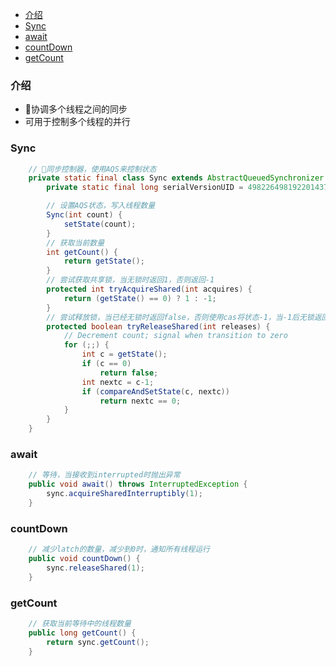- [介绍](#%E4%BB%8B%E7%BB%8D)
- [Sync](#sync)
- [await](#await)
- [countDown](#countdown)
- [getCount](#getcount)
### 介绍
- 协调多个线程之间的同步
- 可用于控制多个线程的并行

### Sync
```java
    // 同步控制器，使用AQS来控制状态
    private static final class Sync extends AbstractQueuedSynchronizer {
        private static final long serialVersionUID = 4982264981922014374L;

        // 设置AQS状态，写入线程数量
        Sync(int count) {
            setState(count);
        }
        // 获取当前数量
        int getCount() {
            return getState();
        }
        // 尝试获取共享锁，当无锁时返回1，否则返回-1
        protected int tryAcquireShared(int acquires) {
            return (getState() == 0) ? 1 : -1;
        }
        // 尝试释放锁，当已经无锁时返回false，否则使用cas将状态-1，当-1后无锁返回true
        protected boolean tryReleaseShared(int releases) {
            // Decrement count; signal when transition to zero
            for (;;) {
                int c = getState();
                if (c == 0)
                    return false;
                int nextc = c-1;
                if (compareAndSetState(c, nextc))
                    return nextc == 0;
            }
        }
    }
```

### await
```java
    // 等待，当接收到interrupted时抛出异常
    public void await() throws InterruptedException {
        sync.acquireSharedInterruptibly(1);
    }
```

### countDown
```java
    // 减少latch的数量，减少到0时，通知所有线程运行
    public void countDown() {
        sync.releaseShared(1);
    }
```

### getCount
```java
    // 获取当前等待中的线程数量
    public long getCount() {
        return sync.getCount();
    }
```